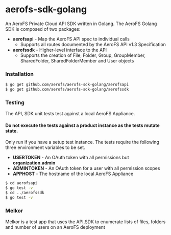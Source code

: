 # aerofs-sdk-golang
An AeroFS Private Cloud API SDK written in Golang. The AeroFS Golang SDK is
composed of two packages: 
* **aerofsapi** -  Map the AeroFS API spec to individual calls
  * Supports all routes documented by the AeroFS API v1.3 Specification
* **aerofssdk** - Higher-level interface to the API
  * Supports the creation of File, Folder, Group, GroupMember, SharedFolder, SharedFolderMember and User objects

### Installation
```sh
$ go get github.com/aerofs/aerofs-sdk-golang/aerofsapi
$ go get github.com/aerofs/aerofs-sdk-golang/aerofssdk
```

### Testing
The API, SDK unit tests test against a local AeroFS Appliance. 
#### Do not execute the tests against a product instance as the tests mutate state.
Only run if you have a setup test instance. The tests require the following three 
environment variables to be set.
* **USERTOKEN** - An OAuth token with all permissions but **organization.admin**
* **ADMINTOKEN** - An OAuth token for a user with all permission scopes
* **APPHOST** - The hostname of the local AeroFS Appliance
```sh
$ cd aerofsapi
$ go test -v
$ cd ../aerofssdk
$ go test -v
```

### Melkor
Melkor is a test app that uses the API,SDK to enumerate lists of files, folders
and number of users on an AeroFS deployment
